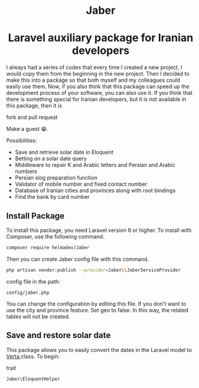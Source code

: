 <h1 align="center"> Jaber </h1>
<h1 align="center"> Laravel auxiliary package for Iranian developers </h1>

I always had a series of codes that every time I created a new project, I would copy them from the beginning in the new project. Then I decided to make this into a package so that both myself and my colleagues could easily use them. Now, if you also think that this package can speed up the development process of your software, you can also use it. If you think that there is something special for Iranian developers, but it is not available in this package, then it is

fork and pull request

Make a guest 😁.

Possibilities:

* Save and retrieve solar date in Eloquent
* Betting on a solar date query
* Middleware to repair K and Arabic letters and Persian and Arabic numbers
* Persian slog preparation function
* Validator of mobile number and fixed contact number
* Database of Iranian cities and provinces along with root bindings
* Find the bank by card number

## Install Package

To install this package, you need Laravel version 6 or higher. To install with Composer, use the following command.

<div dir="ltr">

```bash
composer require helmadev/Jaber
```

</div>

Then you can create Jaber config file with this command.

<div dir="ltr">

```bash
php artisan vendor:publish --provider=Jaber\\JaberServiceProvider
```

</div>

config file in the path:

<div dir="ltr">

```
config/jaber.php
```

</div>

You can change the configuration by editing this file.
If you don't want to use the city and province feature.
Set geo to false.
In this way, the related tables will not be created.

## Save and restore solar date
This package allows you to easily convert the dates in the Laravel model to <a href="https://github.com/hekmatinasser/verta"> Verta </a> class. To begin:

trait

<div dir="ltr">

`Jaber\EloquentHelper`

</div>


